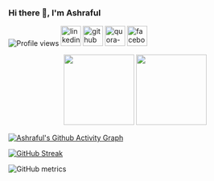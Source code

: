 
### Hi there 👋, I'm Ashraful
![Profile views](https://gpvc.arturio.dev/Ashraful-89)
[<img src='https://cdn-icons-png.flaticon.com/512/145/145807.png' alt='linkedin' height='40'>](https://www.linkedin.com/in/ashraful-islam-12774024b/)
[<img src='https://cdn-icons-png.flaticon.com/512/733/733553.png' alt='github' height='40'>](https://github.com/Ashraful-89)
[<img src='https://cdn-icons-png.flaticon.com/512/4494/4494531.png' alt='quora-bangla' height=40>](https://bn.quora.com/profile/Ashraful-Islam-771)
[<img src='https://cdn-icons-png.flaticon.com/512/3670/3670124.png' alt='facebook' height='40'>](https://www.facebook.com/ashraful4289/)
<!-- [<img src='https://cdn-icons-png.flaticon.com/512/2111/2111628.png' alt='stackoverflow' height='40'>](https://stackoverflow.com/users/17947102) -->
<!-- [<img src='https://cdn-icons-png.flaticon.com/512/2111/2111646.png' alt='telegram' height='40'>](https://t.me/zannatulnaim09) -->

<p align=center>
 <img height="140px"  src="https://github-readme-stats.vercel.app/api?username=Ashraful-89&show_icons=true&hide_title=true&hide_border=true&theme=tokyonight&count_private=true" />
  <img height="140px"  src="https://github-readme-stats.vercel.app/api/top-langs/?username=Ashraful-89&layout=compact&hide_title=true&hide_border=true&theme=tokyonight&count_private=true" />
  </p>

[![Ashraful's Github Activity Graph](https://activity-graph.herokuapp.com/graph?username=Ashraful-89&theme=react-dark&hide_border=true&area=true)](https://git.io/Ashraful-89)

<!--  CONTRIBUTION AND STREAK BLOCK -->
 [![GitHub Streak](https://github-readme-streak-stats.herokuapp.com/?user=Ashraful-89&currStreakNum=2FD3EB&fire=pink&sideLabels=F00&theme=nightowl)](https://git.io/streak-stats)     
<!--  Metrics Bar -->
![GitHub metrics](https://metrics.lecoq.io/Ashraful-89)
<!--  Profile Views -->
